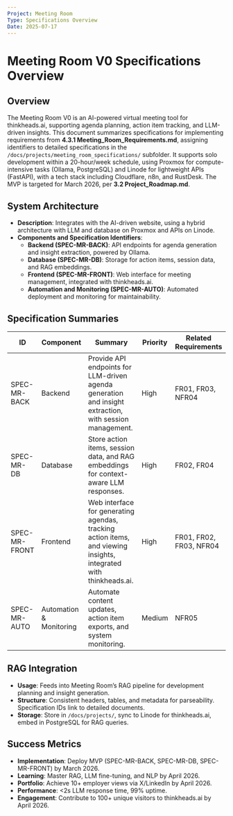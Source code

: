 ```yaml
---
Project: Meeting Room
Type: Specifications Overview
Date: 2025-07-17
---
```


# Meeting Room V0 Specifications Overview

## Overview
The Meeting Room V0 is an AI-powered virtual meeting tool for thinkheads.ai, supporting agenda planning, action item tracking, and LLM-driven insights. This document summarizes specifications for implementing requirements from **4.3.1 Meeting_Room_Requirements.md**, assigning identifiers to detailed specifications in the `/docs/projects/meeting_room_specifications/` subfolder. It supports solo development within a 20-hour/week schedule, using Proxmox for compute-intensive tasks (Ollama, PostgreSQL) and Linode for lightweight APIs (FastAPI), with a tech stack including Cloudflare, n8n, and RustDesk. The MVP is targeted for March 2026, per **3.2 Project_Roadmap.md**.

## System Architecture
- **Description**: Integrates with the AI-driven website, using a hybrid architecture with LLM and database on Proxmox and APIs on Linode.
- **Components and Specification Identifiers**:
  - **Backend (SPEC-MR-BACK)**: API endpoints for agenda generation and insight extraction, powered by Ollama.
  - **Database (SPEC-MR-DB)**: Storage for action items, session data, and RAG embeddings.
  - **Frontend (SPEC-MR-FRONT)**: Web interface for meeting management, integrated with thinkheads.ai.
  - **Automation and Monitoring (SPEC-MR-AUTO)**: Automated deployment and monitoring for maintainability.

## Specification Summaries
| ID             | Component           | Summary                                              | Priority | Related Requirements |
|----------------|---------------------|-----------------------------------------------------|----------|---------------------|
| SPEC-MR-BACK   | Backend             | Provide API endpoints for LLM-driven agenda generation and insight extraction, with session management. | High     | FR01, FR03, NFR04   |
| SPEC-MR-DB     | Database            | Store action items, session data, and RAG embeddings for context-aware LLM responses. | High     | FR02, FR04          |
| SPEC-MR-FRONT  | Frontend            | Web interface for generating agendas, tracking action items, and viewing insights, integrated with thinkheads.ai. | High     | FR01, FR02, FR03, NFR04 |
| SPEC-MR-AUTO   | Automation & Monitoring | Automate content updates, action item exports, and system monitoring. | Medium   | NFR05               |

## RAG Integration
- **Usage**: Feeds into Meeting Room’s RAG pipeline for development planning and insight generation.
- **Structure**: Consistent headers, tables, and metadata for parseability. Specification IDs link to detailed documents.
- **Storage**: Store in `/docs/projects/`, sync to Linode for thinkheads.ai, embed in PostgreSQL for RAG queries.

## Success Metrics
- **Implementation**: Deploy MVP (SPEC-MR-BACK, SPEC-MR-DB, SPEC-MR-FRONT) by March 2026.
- **Learning**: Master RAG, LLM fine-tuning, and NLP by April 2026.
- **Portfolio**: Achieve 10+ employer views via X/LinkedIn by April 2026.
- **Performance**: <2s LLM response time, 99% uptime.
- **Engagement**: Contribute to 100+ unique visitors to thinkheads.ai by April 2026.